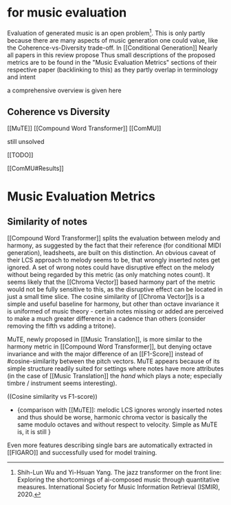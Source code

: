 # for music evaluation

Evaluation of generated music is an open problem[^35]. This is only partly because there are many aspects of music generation one could value, like the Coherence-vs-Diversity trade-off. In [[Conditional Generation]]  Nearly all papers in this review propose 
Thus small descriptions of the proposed metrics are to be found in the "Music Evaluation Metrics" sections of their respective paper (backlinking to this)
as they partly overlap in terminology and intent 

a comprehensive overview is given here




## Coherence vs Diversity

[[MuTE]]
[[Compound Word Transformer]]
[[ComMU]]

still unsolved


[^35]: Shih-Lun Wu and Yi-Hsuan Yang. The jazz transformer on the front line: Exploring the shortcomings of ai-composed music through quantitative measures. International Society for Music Information Retrieval (ISMIR), 2020.


[[TODO]]

[[ComMU#Results]]


# Music Evaluation Metrics

## Similarity of notes

[[Compound Word Transformer]] splits the evaluation between melody and harmony, as suggested by the fact that their reference (for conditional MIDI generation), leadsheets, are built on this distinction. An obvious caveat of their LCS approach to melody seems to be, that wrongly inserted notes get ignored. A set of wrong notes could have disruptive effect on the melody without being regarded by this metric (as only matching notes count). It seems likely that the [[Chroma Vector]] based harmony part of the metric would not be fully sensitive to this, as the disruptive effect can be located in just a small time slice. The cosine similarity of [[Chroma Vector]]s is a simple and useful baseline for harmony, but other than octave invariance it is uniformed of music theory - certain notes missing or added are perceived to make a much greater difference in a cadence than others (consider removing the fifth vs adding a tritone).

MuTE, newly proposed in [[Music Translation]], is more similar to the harmony metric in [[Compound Word Transformer]], but denying octave invariance and with the major difference of an [[F1-Score]] instead of #cosine-similarity between the pitch vectors. MuTE appears because of its simple structure readily suited for settings where notes have more attributes (in the case of [[Music Translation]] the *hand* which plays a note; especially timbre / instrument seems interesting).

((Cosine similarity vs F1-score))

- {comparison with [[MuTE]]: melodic LCS ignores wrongly inserted notes and thus should be worse, harmonic chroma vector is basically the same modulo octaves and without respect to velocity. Simple as MuTE is, it is still }
    

Even more features describing single bars are automatically extracted in [[FIGARO]] and successfully used for model training.
